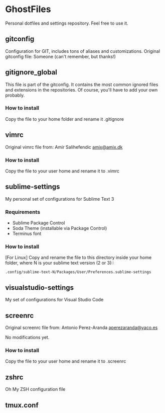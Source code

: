 # GhostFiles

Personal dotfiles and settings repository. Feel free to use it.

## gitconfig

Configuration for GIT, includes tons of aliases and customizations.
Original gitconfig file: Someone (can't remember, but thanks!)

## gitignore_global

This file is part of the gitconfig. It contains the most common ignored files
and extensions in the repositories. Of course, you'll have to add your own probably.

### How to install

Copy the file to your home folder and rename it .gitignore

## vimrc

Original vimrc file from: Amir Salihefendic <amix@amix.dk>


### How to install

Copy the file to your user home and rename it to .vimrc

## sublime-settings

My personal set of configurations for Sublime Text 3

### Requirements

* Sublime Package Control
* Soda Theme (installable via Package Control)
* Terminus font

### How to install

[For Linux] Copy and rename the file to this directory inside your home folder,
where N is your sublime text version (2 or 3)::

    .config/sublime-text-N/Packages/User/Preferences.sublime-settings

## visualstudio-settings

My set of configurations for Visual Studio Code

## screenrc

Original screenrc file from: Antonio Perez-Aranda <aperezaranda@yaco.es>

No modifications yet.

### How to install

Copy the file to your user home and rename it to .screenrc

## zshrc

Oh My ZSH configuration file

## tmux.conf

<to be written>
